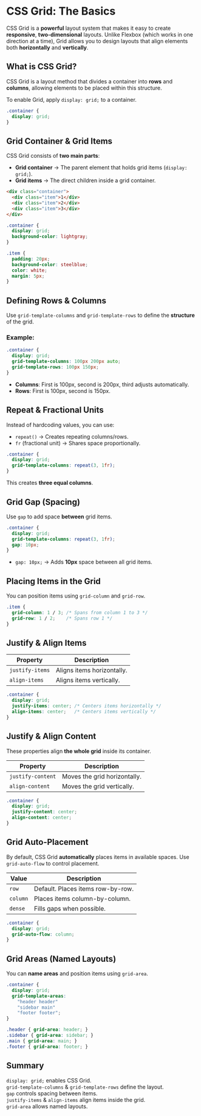 # CSS Grid: The Basics

CSS Grid is a **powerful** layout system that makes it easy to create **responsive**, **two-dimensional** layouts. Unlike Flexbox (which works in one direction at a time), Grid allows you to design layouts that align elements both **horizontally** and **vertically**.

## What is CSS Grid?
CSS Grid is a layout method that divides a container into **rows** and **columns**, allowing elements to be placed within this structure.

To enable Grid, apply `display: grid;` to a container.

```css
.container {
  display: grid;
}
```

## Grid Container & Grid Items

CSS Grid consists of **two main parts**:
- **Grid container** → The parent element that holds grid items (`display: grid;`).
- **Grid items** → The direct children inside a grid container.

```html
<div class="container">
  <div class="item">1</div>
  <div class="item">2</div>
  <div class="item">3</div>
</div>
```
```css
.container {
  display: grid;
  background-color: lightgray;
}

.item {
  padding: 20px;
  background-color: steelblue;
  color: white;
  margin: 5px;
}
```

## Defining Rows & Columns

Use `grid-template-columns` and `grid-template-rows` to define the **structure** of the grid.

### **Example:**
```css
.container {
  display: grid;
  grid-template-columns: 100px 200px auto;
  grid-template-rows: 100px 150px;
}
```
- **Columns**: First is 100px, second is 200px, third adjusts automatically.
- **Rows**: First is 100px, second is 150px.

## Repeat & Fractional Units
Instead of hardcoding values, you can use:
- `repeat()` → Creates repeating columns/rows.
- `fr` (fractional unit) → Shares space proportionally.

```css
.container {
  display: grid;
  grid-template-columns: repeat(3, 1fr);
}
```
This creates **three equal columns**.

## Grid Gap (Spacing)
Use `gap` to add space **between** grid items.

```css
.container {
  display: grid;
  grid-template-columns: repeat(3, 1fr);
  gap: 10px;
}
```
- `gap: 10px;` → Adds **10px** space between all grid items.

## Placing Items in the Grid
You can position items using `grid-column` and `grid-row`.

```css
.item {
  grid-column: 1 / 3; /* Spans from column 1 to 3 */
  grid-row: 1 / 2;    /* Spans row 1 */
}
```

## Justify & Align Items

| Property        | Description                |
| --------------- | -------------------------- |
| `justify-items` | Aligns items horizontally. |
| `align-items`   | Aligns items vertically.   |

```css
.container {
  display: grid;
  justify-items: center; /* Centers items horizontally */
  align-items: center;   /* Centers items vertically */
}
```

## Justify & Align Content
These properties align **the whole grid** inside its container.

| Property          | Description                  |
| ----------------- | ---------------------------- |
| `justify-content` | Moves the grid horizontally. |
| `align-content`   | Moves the grid vertically.   |

```css
.container {
  display: grid;
  justify-content: center;
  align-content: center;
}
```

## Grid Auto-Placement
By default, CSS Grid **automatically** places items in available spaces. Use `grid-auto-flow` to control placement.

| Value    | Description                       |
| -------- | --------------------------------- |
| `row`    | Default. Places items row-by-row. |
| `column` | Places items column-by-column.    |
| `dense`  | Fills gaps when possible.         |

```css
.container {
  display: grid;
  grid-auto-flow: column;
}
```

## Grid Areas (Named Layouts)
You can **name areas** and position items using `grid-area`.

```css
.container {
  display: grid;
  grid-template-areas:
    "header header"
    "sidebar main"
    "footer footer";
}

.header { grid-area: header; }
.sidebar { grid-area: sidebar; }
.main { grid-area: main; }
.footer { grid-area: footer; }
```

## Summary
`display: grid;` enables CSS Grid.  
`grid-template-columns` & `grid-template-rows` define the layout.  
`gap` controls spacing between items.  
`justify-items` & `align-items` align items inside the grid.  
`grid-area` allows named layouts.  

